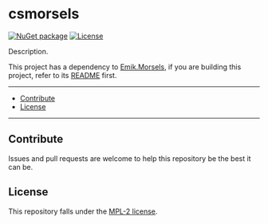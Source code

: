 # csmorsels

[![NuGet package](https://img.shields.io/nuget/v/csmorsels.svg?color=50fa7b&logo=NuGet&style=for-the-badge)](https://www.nuget.org/packages/csmorsels)
[![License](https://img.shields.io/github/license/Emik03/csmorsels.svg?color=6272a4&style=for-the-badge)](https://github.com/Emik03/csmorsels/blob/main/LICENSE)

Description.

This project has a dependency to [Emik.Morsels](https://github.com/Emik03/Emik.Morsels), if you are building this project, refer to its [README](https://github.com/Emik03/Emik.Morsels/blob/main/README.md) first.

---

- [Contribute](#contribute)
- [License](#license)

---

## Contribute

Issues and pull requests are welcome to help this repository be the best it can be.

## License

This repository falls under the [MPL-2 license](https://www.mozilla.org/en-US/MPL/2.0/).
